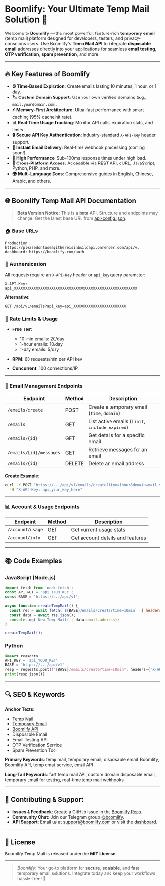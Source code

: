 # Boomlify: Your Ultimate Temp Mail Solution 🚀

Welcome to **Boomlify** — the most powerful, feature-rich **temporary email** (temp mail) platform designed for developers, testers, and privacy-conscious users. Use Boomlify's **Temp Mail API** to integrate **disposable email** addresses directly into your applications for seamless **email testing**, **OTP verification**, **spam prevention**, and more.

---

## 🔥 Key Features of Boomlify

* **⏰ Time-Based Expiration**: Create emails lasting 10 minutes, 1 hour, or 1 day.
* **🏷️ Custom Domain Support**: Use your own verified domains (e.g., `mail.yourdomain.com`).
* **⚡ Memory-First Architecture**: Ultra-fast performance with smart caching (95% cache hit rate).
* **📊 Real-Time Usage Tracking**: Monitor API calls, expiration stats, and limits.
* **🔒 Secure API Key Authentication**: Industry-standard `X-API-Key` header support.
* **📧 Instant Email Delivery**: Real-time webhook processing (coming soon!).
* **🚀 High Performance**: Sub-100ms response times under high load.
* **📱 Cross-Platform Access**: Accessible via REST API, cURL, JavaScript, Python, PHP, and more.
* **🌍 Multi-Language Docs**: Comprehensive guides in English, Chinese, Arabic, and others.

---

## 🌐 Boomlify Temp Mail API Documentation

> **Beta Version Notice**: This is a **beta** API. Structure and endpoints may change. Get the latest base URL from [api-config.json](https://boomlify.com/api-config.json).

### 🏠 Base URLs

```text
Production: https://pleasedontuseapithereisinbuildapi.onrender.com/api/v1
dashboard: https://boomlify.com/auth
```

### 🔑 Authentication

All requests require an `X-API-Key` header or `api_key` query parameter:

```http
X-API-Key: api_XXXXXXXXXXXXXXXXXXXXXXXXXXXXXXXXXXXXXXXXXXXXXXXXXXXXXXXX
```

**Alternative**:

```http
GET /api/v1/emails?api_key=api_XXXXXXXXXXXXXXXXXXXXXXXX
```

### 🚦 Rate Limits & Usage

* **Free Tier**:

  * 10-min emails: 20/day
  * 1-hour emails: 10/day
  * 1-day emails: 5/day
* **RPM**: 60 requests/min per API key
* **Concurrent**: 100 connections/IP

---

### 📨 Email Management Endpoints

| Endpoint                | Method | Description                                     |
| ----------------------- | ------ | ----------------------------------------------- |
| `/emails/create`        | POST   | Create a temporary email (`time`, `domain`)     |
| `/emails`               | GET    | List active emails (`limit`, `include_expired`) |
| `/emails/{id}`          | GET    | Get details for a specific email                |
| `/emails/{id}/messages` | GET    | Retrieve messages for an email                  |
| `/emails/{id}`          | DELETE | Delete an email address                         |

**Create Example**:

```bash
curl -X POST "https://.../api/v1/emails/create?time=1hour&domain=mail.yourdomain.com" \
  -H "X-API-Key: api_your_key_here"
```

---

### 📊 Account & Usage Endpoints

| Endpoint         | Method | Description                      |
| ---------------- | ------ | -------------------------------- |
| `/account/usage` | GET    | Get current usage stats          |
| `/account/info`  | GET    | Get account details and features |

---

## 📚 Code Examples

### JavaScript (Node.js)

```js
import fetch from 'node-fetch';
const API_KEY = 'api_YOUR_KEY';
const BASE = 'https://.../api/v1';

async function createTempMail() {
  const res = await fetch(`${BASE}/emails/create?time=10min`, { headers: { 'X-API-Key': API_KEY } });
  const data = await res.json();
  console.log('New Temp Mail:', data.email.address);
}

createTempMail();
```

### Python

```python
import requests
API_KEY = 'api_YOUR_KEY'
BASE = 'https://.../api/v1'
resp = requests.post(f"{BASE}/emails/create?time=10min", headers={'X-API-Key': API_KEY})
print(resp.json())
```

---

## 🔍 SEO & Keywords

**Anchor Texts**:

* [Temp Mail](https://boomlify.com)
* [Temporary Email](https://boomlify.com)
* [Boomlify API](https://boomlify.com/api-docs)
* Disposable Email
* Email Testing API
* OTP Verification Service
* Spam Prevention Tool

**Primary Keywords**: temp mail, temporary email, disposable email, Boomlify, Boomlify API, temp email service, email API

**Long-Tail Keywords**: fast temp mail API, custom domain disposable email, temporary email for testing, real-time temp mail webhooks

---

## 🤝 Contributing & Support

* **Issues & Feedback**: Create a GitHub issue in the [Boomlify Repo](https://github.com/yourusername/boomlify).
* **Community Chat**: Join our Telegram group [@boomlify](https://t.me/boomlify).
* **API Support**: Email us at [support@boomlify.com](mailto:support@boomlify.com) or visit the [dashboard](https://boomlify.com/auth).

---

## 📄 License

Boomlify Temp Mail is released under the **MIT License**.

---

> *Boomlify*: Your go-to platform for **secure**, **scalable**, and **fast** temporary email solutions. Integrate today and keep your workflows hassle-free! 🎉
